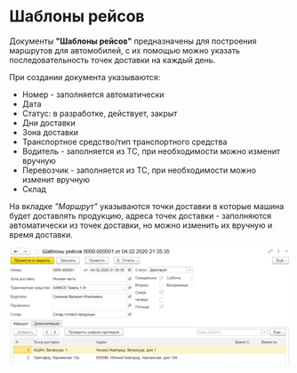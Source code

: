 # Шаблоны рейсов

Документы **"Шаблоны рейсов"** предназначены для построения маршрутов для автомобилей, с их помощью можно указать последовательность точек доставки на каждый день.

При создании документа указываются:

- Номер - заполняется автоматически
- Дата
- Статус: в разработке, действует, закрыт
- Дни доставки
- Зона доставки
- Транспортное средство/тип транспортного средства
- Водитель - заполняется из ТС, при необходимости можно изменит вручную
- Перевозчик - заполняется из ТС, при необходимости можно изменит вручную
- Склад

На вкладке *"Маршрут"* указываются точки доставки в которые машина будет доставлять продукцию, адреса точек доставки - заполняются автоматически из точек доставки, но можно изменить их вручную и время доставки.

[![1][1]][1]

[1]:TemplateRoute.assets/1.png
